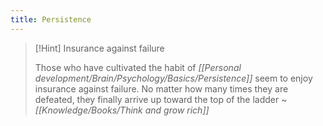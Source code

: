 ```yaml
---
title: Persistence
---
```


> [!Hint] Insurance against failure
>
>Those who have cultivated the habit of  *[[Personal development/Brain/Psychology/Basics/Persistence]]*  seem to enjoy insurance against failure. No matter how many times they are defeated, they finally arrive up toward the top of the ladder ~ *[[Knowledge/Books/Think and grow rich]]*
